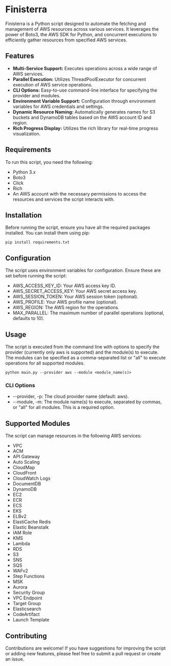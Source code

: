 # Finisterra

Finisterra is a Python script designed to automate the fetching and management of AWS resources across various services. It leverages the power of Boto3, the AWS SDK for Python, and concurrent executions to efficiently gather resources from specified AWS services.

## Features

- **Multi-Service Support:** Executes operations across a wide range of AWS services.
- **Parallel Execution:** Utilizes ThreadPoolExecutor for concurrent execution of AWS service operations.
- **CLI Options:** Easy-to-use command-line interface for specifying the provider and modules.
- **Environment Variable Support:** Configuration through environment variables for AWS credentials and settings.
- **Dynamic Resource Naming:** Automatically generates names for S3 buckets and DynamoDB tables based on the AWS account ID and region.
- **Rich Progress Display:** Utilizes the rich library for real-time progress visualization.

## Requirements

To run this script, you need the following:

- Python 3.x
- Boto3
- Click
- Rich
- An AWS account with the necessary permissions to access the resources and services the script interacts with.

## Installation

Before running the script, ensure you have all the required packages installed. You can install them using pip:

```
pip install requirements.txt
```

## Configuration

The script uses environment variables for configuration. Ensure these are set before running the script:

- AWS_ACCESS_KEY_ID: Your AWS access key ID.
- AWS_SECRET_ACCESS_KEY: Your AWS secret access key.
- AWS_SESSION_TOKEN: Your AWS session token (optional).
- AWS_PROFILE: Your AWS profile name (optional).
- AWS_REGION: The AWS region for the operations.
- MAX_PARALLEL: The maximum number of parallel operations (optional, defaults to 10).

## Usage

The script is executed from the command line with options to specify the provider (currently only aws is supported) and the module(s) to execute. The modules can be specified as a comma-separated list or "all" to execute operations for all supported modules.

```
python main.py --provider aws --module <module_name(s)>
```

### CLI Options

- --provider, -p: The cloud provider name (default: aws).
- --module, -m: The module name(s) to execute, separated by commas, or "all" for all modules. This is a required option.

## Supported Modules

The script can manage resources in the following AWS services:

- VPC
- ACM
- API Gateway
- Auto Scaling
- CloudMap
- CloudFront
- CloudWatch Logs
- DocumentDB
- DynamoDB
- EC2
- ECR
- ECS
- EKS
- ELBv2
- ElastiCache Redis
- Elastic Beanstalk
- IAM Role
- KMS
- Lambda
- RDS
- S3
- SNS
- SQS
- WAFv2
- Step Functions
- MSK
- Aurora
- Security Group
- VPC Endpoint
- Target Group
- Elasticsearch
- CodeArtifact
- Launch Template

## Contributing

Contributions are welcome! If you have suggestions for improving the script or adding new features, please feel free to submit a pull request or create an issue.
